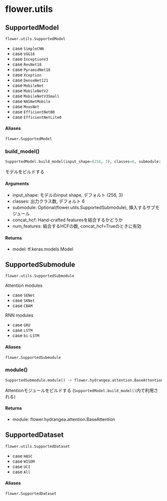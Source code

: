 # flower.utils

## SupportedModel

```python
flower.utils.SupportedModel
```

- case `SimpleCNN`
- case `VGG16`
- case `InceptionV3`
- case `ResNet18`
- case `PyramidNet18`
- case `Xception`
- case `DenseNet121`
- case `MobileNet`
- case `MobileNetV2`
- case `MobileNetV3Small`
- case `NASNetMobile`
- case `MnasNet`
- case `EfficientNetB0`
- case `EfficientNetLite0`


#### Aliases
`flower.SupportedModel`

### build_model()
```python
SupportedModel.build_model(input_shape=(256, 3), classes=6, submodule: SupportedSubmodule = None, concat_hcf=False, num_features=3 * 25) -> tf.keras.models.Model
```
モデルをビルドする

#### Arguments
- input_shape: モデルのinput shape, デフォルト (256, 3)
- classes: 出力クラス数, デフォルト 6
- submodule: Optional(flower.utils.SupportedSubmodule), 挿入するサブモジュール
- concat_hcf: Hand-crafted featuresを結合するかどうか
- num_features: 結合するHCFの数, concat_hcf=Trueのときに有効

#### Returns
- model: tf.keras.models.Model

## SupportedSubmodule
```python
flower.utils.SupportedSubmodule
```


Attention modules

- case `SENet`
- case `SKNet`
- case `CBAM`

RNN modules

- case `GRU`
- case `LSTM`
- case `bi-LSTM`


#### Aliases
`flower.SupportedSubmodule`

### module()
```python
SupportedSubmodule.module() -> flower.hydrangea.attention.BaseAttention
```
Attentionモジュールをビルドする (`SupportedModel.build_model()`内で利用される)

#### Returns
- module: flower.hydrangea.attention.BaseAttention

## SupportedDataset
```python
flower.utils.SupportedDataset
```

- case `HASC`
- case `WISDM`
- case `UCI`
- case `All`

#### Aliases
`flower.SupportedDataset`